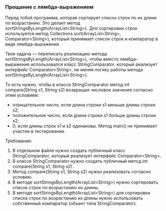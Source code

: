 
### Прощание с лямбда-выражением

Перед тобой программа, которая сортирует список строк по их длине по возрастанию.
Это делает метод sortStringsByLength(ArrayList&lt;String&gt;). Для сортировки строк используется метод
Collections.sort(ArrayList&lt;String&gt;, Comparator&lt;String&gt;), который принимает список строк и компаратор в виде
лямбда-выражения.

Твоя задача &mdash; переписать реализацию метода sortStringsByLength(ArrayList&lt;String&gt;), чтобы вместо
лямбда-выражения использовался класс StringComparator, который реализует интерфейс Comparator&lt;String&gt;,
не меняя логику работы метода sortStringsByLength(ArrayList&lt;String&gt;).

То есть нужно, чтобы в классе StringComparator метод int compare(String s1, String s2) возвращал числовое
значение согласно этим условиям:
- отрицательное число, если длина строки s1 меньше длины строки s2;
- положительное число, если длина строки s1 больше длины строки s2;
- 0, если длины строк s1 и s2 одинаковы.
Метод main() не принимает участие в тестировании.


Требования:
1.	В отдельном файле нужно создать публичный класс StringComparator, который реализует интерфейс Comparator&lt;String&gt;.
2.	В классе StringComparator нужно создать публичный метод int compare(String s1, String s2).
3.	Метод compare(String s1, String s2) нужно реализовать согласно условию.
4.	В методе sortStringsByLength(ArrayList&lt;String&gt;) нужно сортировать список строк по возрастанию их длины.
5.	В методе sortStringsByLength(ArrayList&lt;String&gt;) для сортировки списка строк по возрастанию их длины нужно использовать собственный компаратор (объект типа StringComparator).


